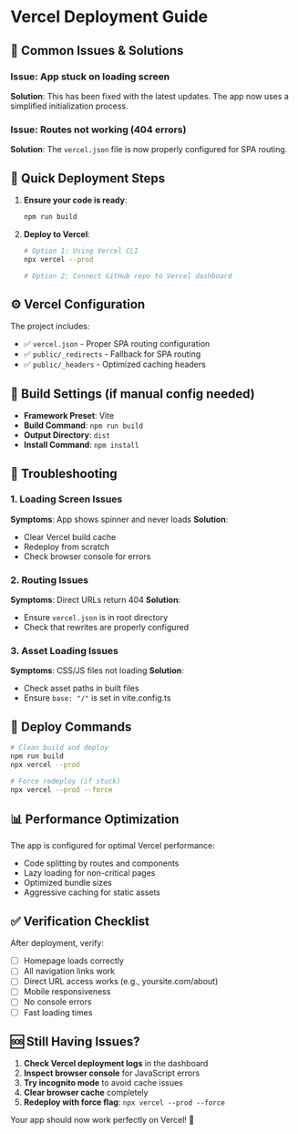 # Vercel Deployment Guide

## 🚨 Common Issues & Solutions

### Issue: App stuck on loading screen

**Solution**: This has been fixed with the latest updates. The app now uses a simplified initialization process.

### Issue: Routes not working (404 errors)

**Solution**: The `vercel.json` file is now properly configured for SPA routing.

## 🚀 Quick Deployment Steps

1. **Ensure your code is ready**:

   ```bash
   npm run build
   ```

2. **Deploy to Vercel**:

   ```bash
   # Option 1: Using Vercel CLI
   npx vercel --prod

   # Option 2: Connect GitHub repo to Vercel dashboard
   ```

## ⚙️ Vercel Configuration

The project includes:

- ✅ `vercel.json` - Proper SPA routing configuration
- ✅ `public/_redirects` - Fallback for SPA routing
- ✅ `public/_headers` - Optimized caching headers

## 🔧 Build Settings (if manual config needed)

- **Framework Preset**: Vite
- **Build Command**: `npm run build`
- **Output Directory**: `dist`
- **Install Command**: `npm install`

## 🐛 Troubleshooting

### 1. Loading Screen Issues

**Symptoms**: App shows spinner and never loads
**Solution**:

- Clear Vercel build cache
- Redeploy from scratch
- Check browser console for errors

### 2. Routing Issues

**Symptoms**: Direct URLs return 404
**Solution**:

- Ensure `vercel.json` is in root directory
- Check that rewrites are properly configured

### 3. Asset Loading Issues

**Symptoms**: CSS/JS files not loading
**Solution**:

- Check asset paths in built files
- Ensure `base: "/"` is set in vite.config.ts

## 🚀 Deploy Commands

```bash
# Clean build and deploy
npm run build
npx vercel --prod

# Force redeploy (if stuck)
npx vercel --prod --force
```

## 📊 Performance Optimization

The app is configured for optimal Vercel performance:

- Code splitting by routes and components
- Lazy loading for non-critical pages
- Optimized bundle sizes
- Aggressive caching for static assets

## ✅ Verification Checklist

After deployment, verify:

- [ ] Homepage loads correctly
- [ ] All navigation links work
- [ ] Direct URL access works (e.g., yoursite.com/about)
- [ ] Mobile responsiveness
- [ ] No console errors
- [ ] Fast loading times

## 🆘 Still Having Issues?

1. **Check Vercel deployment logs** in the dashboard
2. **Inspect browser console** for JavaScript errors
3. **Try incognito mode** to avoid cache issues
4. **Clear browser cache** completely
5. **Redeploy with force flag**: `npx vercel --prod --force`

Your app should now work perfectly on Vercel! 🎉
